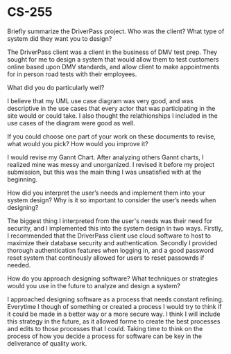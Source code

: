 # CS-255
Briefly summarize the DriverPass project. Who was the client? What type of system did they want you to design?

The DriverPass client was a client in the business of DMV test prep. They sought for me to design a system that would allow them to test customers online based upon DMV standards, and allow client to make appointments for in person road tests with their employees.

What did you do particularly well?

I believe that my UML use case diagram was very good, and was descriptive in the use cases that every actor that was participating in the site would or could take. I also thought the relathionships I included in the use cases of the diagram were good as well.

If you could choose one part of your work on these documents to revise, what would you pick? How would you improve it?

I would revise my Gannt Chart. After analyzing others Gannt charts, I realized mine was messy and unorganized. I revised it before my project submission, but this was the main thing I was unsatisfied with at the beginning.

How did you interpret the user’s needs and implement them into your system design? Why is it so important to consider the user’s needs when designing?

The biggest thing I interpreted from the user's needs was their need for security, and I implemented this into the system design in two ways. Firstly, I recommended that the DriverPass client use cloud software to host to maximize their database security and authentication. Secondly I provided thorough authentication features when logging in, and a good password reset system that continously allowed for users to reset passowrds if needed.

How do you approach designing software? What techniques or strategies would you use in the future to analyze and design a system?

I approached designing software as a process that needs constant refining. Everytime I though of something or created a process I would try to think if it could be made in a better way or a more secure way. I think I will include this strategy in the future, as it allowed forme to create the best processes and edits to those processes that I could. Taking time to think on the process of how you decide a process for software can be key in the deliverance of quality work.
